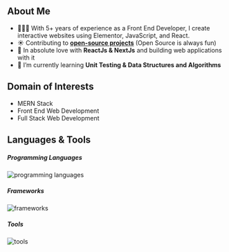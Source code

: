 <h2>About Me</h2>
  
- 👩🏻‍💻 With 5+ years of experience as a Front End Developer, I create interactive websites using Elementor, JavaScript, and React.
- ☀️ Contributing to **[open-source projects]((https://github.com/wAsI7))** (Open Source is always fun)
- 🏃 In absolute love with **ReactJs & NextJs** and building web applications with it
- 📖 I’m currently learning **Unit Testing & Data Structures and Algorithms**
    
<h2>Domain of Interests</h2>
    
- MERN Stack
- Front End Web Development
- Full Stack Web Development
  
<h2>Languages & Tools</h2>

<h5>Programming Languages</h5>
<p align="left">
  <img src="https://skillicons.dev/icons?i=html,css,js,ts,nodejs,mysql,mongodb" alt="programming languages" />
</p>

<h5>Frameworks</h5>
<p align="left">
  <img src="https://skillicons.dev/icons?i=react,nextjs,expressjs,jquery,redux,jest,sass,bootstrap,tailwind,materialui" alt="frameworks" />
</p>

<h5>Tools</h5>
<p align="left">
  <img src="https://skillicons.dev/icons?i=vscode,firebase" alt="tools" />
</p>
